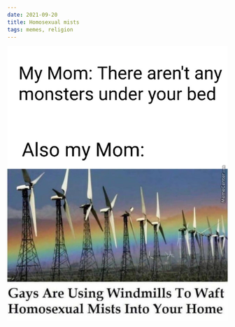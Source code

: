 ```yaml
---
date: 2021-09-20
title: Homosexual mists
tags: memes, religion
---
```


![mists](https://raw.githubusercontent.com/muneer78/muneer78.github.io/master/images/gays.png)




